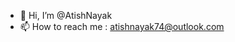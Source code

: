 - 👋 Hi, I’m @AtishNayak
- 📫 How to reach me : atishnayak74@outlook.com

<!---
AtishNayak/AtishNayak is a ✨ special ✨ repository because its `README.md` (this file) appears on your GitHub profile.
You can click the Preview link to take a look at your changes.
--->
